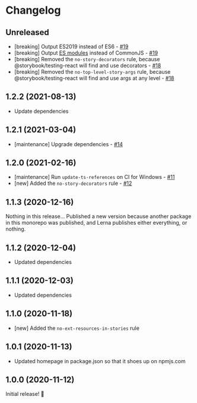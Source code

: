# Changelog

## Unreleased

- [breaking] Output ES2019 instead of ES6 - [#19](https://github.com/chanzuckerberg/frontend-libs/pull/19)
- [breaking] Output [ES modules](https://nodejs.org/api/esm.html) instead of CommonJS - [#19](https://github.com/chanzuckerberg/frontend-libs/pull/19)
- [breaking] Removed the `no-story-decorators` rule, because @storybook/testing-react will find and use decorators - [#18](https://github.com/chanzuckerberg/frontend-libs/pull/18)
- [breaking] Removed the `no-top-level-story-args` rule, because @storybook/testing-react will find and use args at any level - [#18](https://github.com/chanzuckerberg/frontend-libs/pull/18)

## 1.2.2 (2021-08-13)

- Update dependencies

## 1.2.1 (2021-03-04)

- [maintenance] Upgrade dependencies - [#14](https://github.com/chanzuckerberg/frontend-libs/pull/14)

## 1.2.0 (2021-02-16)

- [maintenance] Run `update-ts-references` on CI for Windows - [#11](https://github.com/chanzuckerberg/frontend-libs/pull/11)
- [new] Added the `no-story-decorators` rule - [#12](https://github.com/chanzuckerberg/frontend-libs/pull/12)

## 1.1.3 (2020-12-16)

Nothing in this release... Published a new version because another package in this monorepo was published, and Lerna publishes either everything, or nothing.

## 1.1.2 (2020-12-04)

- Updated dependencies

## 1.1.1 (2020-12-03)

- Updated dependencies

## 1.1.0 (2020-11-18)

- [new] Added the `no-ext-resources-in-stories` rule

## 1.0.1 (2020-11-13)

- Updated homepage in package.json so that it shoes up on npmjs.com

## 1.0.0 (2020-11-12)

Initial release! 🎉
